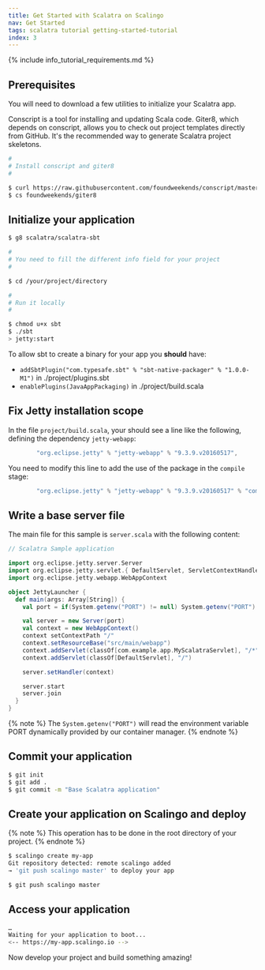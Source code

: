 ```yaml
---
title: Get Started with Scalatra on Scalingo
nav: Get Started
tags: scalatra tutorial getting-started-tutorial
index: 3
---
```


{% include info_tutorial_requirements.md %}

## Prerequisites

You will need to download a few utilities to initialize your Scalatra app.

Conscript is a tool for installing and updating Scala code. Giter8, which
depends on conscript, allows you to check out project templates directly from
GitHub. It's the recommended way to generate Scalatra project skeletons.

```bash
#
# Install conscript and giter8
#

$ curl https://raw.githubusercontent.com/foundweekends/conscript/master/setup.sh | sh
$ cs foundweekends/giter8
```

## Initialize your application

```bash
$ g8 scalatra/scalatra-sbt

#
# You need to fill the different info field for your project
#

$ cd /your/project/directory

#
# Run it locally
#

$ chmod u+x sbt
$ ./sbt
> jetty:start
```

To allow sbt to create a binary for your app you **should** have:

* `addSbtPlugin("com.typesafe.sbt" % "sbt-native-packager" % "1.0.0-M1")` in ./project/plugins.sbt
* `enablePlugins(JavaAppPackaging)` in ./project/build.scala

## Fix Jetty installation scope

In the file `project/build.scala`, your should see a line like the following,
defining the dependency `jetty-webapp`:

```scala
        "org.eclipse.jetty" % "jetty-webapp" % "9.3.9.v20160517",
```

You need to modify this line to add the use of the package in the `compile` stage:

```scala
        "org.eclipse.jetty" % "jetty-webapp" % "9.3.9.v20160517" % "compile",
```

## Write a base server file

The main file for this sample is `server.scala` with the following content:

```scala
// Scalatra Sample application

import org.eclipse.jetty.server.Server
import org.eclipse.jetty.servlet.{ DefaultServlet, ServletContextHandler }
import org.eclipse.jetty.webapp.WebAppContext

object JettyLauncher {
  def main(args: Array[String]) {
    val port = if(System.getenv("PORT") != null) System.getenv("PORT").toInt else 8080

    val server = new Server(port)
    val context = new WebAppContext()
    context setContextPath "/"
    context.setResourceBase("src/main/webapp")
    context.addServlet(classOf[com.example.app.MyScalatraServlet], "/*")
    context.addServlet(classOf[DefaultServlet], "/")

    server.setHandler(context)

    server.start
    server.join
  }
}
```

{% note %}
  The `System.getenv("PORT")` will read the environment variable PORT dynamically provided by our container manager.
{% endnote %}

## Commit your application

```bash
$ git init
$ git add .
$ git commit -m "Base Scalatra application"
```

## Create your application on Scalingo and deploy

{% note %}
  This operation has to be done in the root directory of your project.
{% endnote %}

```bash
$ scalingo create my-app
Git repository detected: remote scalingo added
→ 'git push scalingo master' to deploy your app

$ git push scalingo master
```

## Access your application

```bash
…
Waiting for your application to boot...
<-- https://my-app.scalingo.io -->
```

Now develop your project and build something amazing!
